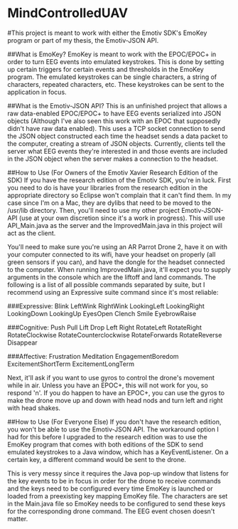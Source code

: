 MindControlledUAV
=================

#This project is meant to work with either the Emotiv SDK's EmoKey program or part of my thesis, the Emotiv-JSON API.

##What is EmoKey?
EmoKey is meant to work with the EPOC/EPOC+ in order to  turn EEG events into emulated keystrokes. This is done by setting up certain triggers for certain events and thresholds in the EmoKey program. The emulated keystrokes can be single characters, a string of characters, repeated characters, etc. These keystrokes can be sent to the application in focus.

##What is the Emotiv-JSON API?
This is an unfinished project that allows a raw data-enabled EPOC/EPOC+ to have EEG events serialized into JSON objects (Although I've also seen this work with an EPOC that supposedly didn't have raw data enabled). This uses a TCP socket connection to send the JSON object constructed each time the headset sends a data packet to the computer, creating a stream of JSON objects. Currently, clients tell the server what EEG events they're interested in and those events are included in the JSON object when the server makes a connection to the headset.

##How to Use (For Owners of the Emotiv Xavier Research Edition of the SDK)
If you have the research edition of the Emotiv SDK, you're in luck. First you need to do is have your libraries from the research edition in the appropriate directory so Eclipse won't complain that it can't find them. In my case since I'm on a Mac, they are dylibs that need to be moved to the /usr/lib directory. Then, you'll need to use my other project Emotiv-JSON-API (use at your own discretion since it's a work in progress). This will use API_Main.java as the server and the ImprovedMain.java in this project will act as the client.

You'll need to make sure you're using an AR Parrot Drone 2, have it on with your computer connected to its wifi, have your headset on properly (all green sensors if you can), and have the dongle for the headset connected to the computer. When running ImprovedMain.java, it'll expect you to supply arguments in the console which are the liftoff and land commands. The following is a list of all possible commands separated by suite, but I recommend  using an Expressive suite command since it's most reliable:

###Expressive:
Blink
LeftWink
RightWink
LookingLeft
LookingRight
LookingDown
LookingUp
EyesOpen
Clench
Smile
EyebrowRaise

###Cognitive:
Push
Pull
Lift
Drop
Left
Right
RotateLeft
RotateRight
RotateClockwise
RotateCounterclockwise
RotateForwards
RotateReverse
Disappear

###Affective:
Frustration	
Meditation
EngagementBoredom
ExcitementShortTerm
ExcitementLongTerm

Next, it'll ask if you want to use gyros to control the drone's movement while in air. Unless you have an EPOC+, this will not work for you, so respond 'n'. If you do happen to have an EPOC+, you can use the gyros to make the drone move up and down with head nods and turn left and right with head shakes.

##How to Use (For Everyone Else)
If you don't have the research edition, you won't be able to use the Emotiv-JSON API. The workaround option I had for this before I upgraded to the research edition was to use the EmoKey program that comes with both editions of the SDK to send emulated keystrokes to a Java window, which has a KeyEventListener. On a certain key, a different command would be sent to the drone.

This is very messy since it requires the Java pop-up window that listens for the key events to be in focus in order for the drone to receive commands and the keys need to be configured every time EmoKey is launched or loaded from a preexisting key mapping EmoKey file. The characters are set in the Main.java file so EmoKey needs to be configured to send these keys for the corresponding drone command. The EEG event chosen doesn't matter.

